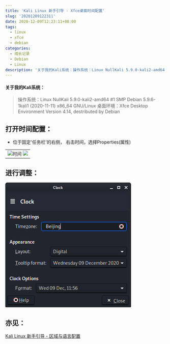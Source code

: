 ```yaml
---
title: 'Kali Linux 新手引导 - Xfce桌面时间配置'
slug: '20201209122311'
date: 2020-12-09T12:23:11+08:00
tags:
  - linux
  - xfce
  - debian
categories:
  - 成长记录
  - Debian
  - Linux
description: '关于我的Kali系统：操作系统：Linux NullKali 5.9.0-kali2-amd64 #1 SMP Debian 5.9.6-1kali1 (2020-11-11) x86_64 GNU/Linux桌面环境：Xfce Desktop Environment Version 4.14, destributed by Debian打开时间配置：位于固定’任务栏’的右侧， 右击时间，选择Properties(属性)进行调整：亦见：Kali Linux 新手引导 '
---
```


#### 关于我的Kali系统：

> 操作系统：Linux NullKali 5.9.0-kali2-amd64 #1 SMP Debian 5.9.6-1kali1 (2020-11-11) x86_64 GNU/Linux
> 桌面环境：Xfce Desktop Environment Version 4.14, destributed by Debian

## 打开时间配置：

- 位于固定'任务栏'的右侧， 右击时间，选择Properties(属性)

<table>
<tr>
<td>
<img src="https://img-blog.csdnimg.cn/20201209115256539.png" title="时间"/>
<img src="https://img-blog.csdnimg.cn/2020120911532581.png"/>
</td>
</tr>
</table>


## 进行调整：

![界面](images/20201209115711659.png)

## 亦见：

[Kali Linux 新手引导 - 区域与语言配置](/p/20201207165005/)
